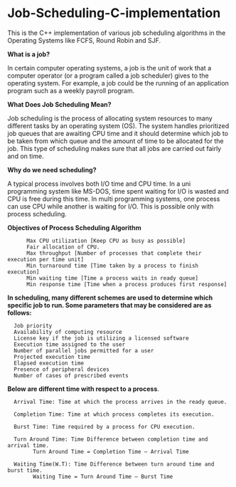 # Job-Scheduling-C-implementation

This is the C++ implementation of various job scheduling algorithms in the Operating Systems like FCFS, Round Robin and SJF.


**What is a job?**

In certain computer operating systems, a job is the unit of work that a computer operator (or a program called a job scheduler) gives to the operating system. For example, a job could be the running of an application program such as a weekly payroll program.



**What Does Job Scheduling Mean?**

Job scheduling is the process of allocating system resources to many different tasks by an operating system (OS). The system handles prioritized job queues that are awaiting CPU time and it should determine which job to be taken from which queue and the amount of time to be allocated for the job. This type of scheduling makes sure that all jobs are carried out fairly and on time.



**Why do we need scheduling?**

A typical process involves both I/O time and CPU time. In a uni programming system like MS-DOS, time spent waiting for I/O is wasted and CPU is free during this time. In multi programming systems, one process can use CPU while another is waiting for I/O. This is possible only with process scheduling.



**Objectives of Process Scheduling Algorithm**

          Max CPU utilization [Keep CPU as busy as possible]
          Fair allocation of CPU.
          Max throughput [Number of processes that complete their execution per time unit]
          Min turnaround time [Time taken by a process to finish execution]
          Min waiting time [Time a process waits in ready queue]
          Min response time [Time when a process produces first response]
  
  
  
**In scheduling, many different schemes are used to determine which specific job to run. Some parameters that may be considered are as follows:**

      Job priority
      Availability of computing resource
      License key if the job is utilizing a licensed software
      Execution time assigned to the user
      Number of parallel jobs permitted for a user
      Projected execution time
      Elapsed execution time
      Presence of peripheral devices
      Number of cases of prescribed events
      
      
      
**Below are different time with respect to a process**.

      Arrival Time: Time at which the process arrives in the ready queue.
      
      Completion Time: Time at which process completes its execution.
      
      Burst Time: Time required by a process for CPU execution.
      
      Turn Around Time: Time Difference between completion time and arrival time.
            Turn Around Time = Completion Time – Arrival Time
            
      Waiting Time(W.T): Time Difference between turn around time and burst time.
            Waiting Time = Turn Around Time – Burst Time




